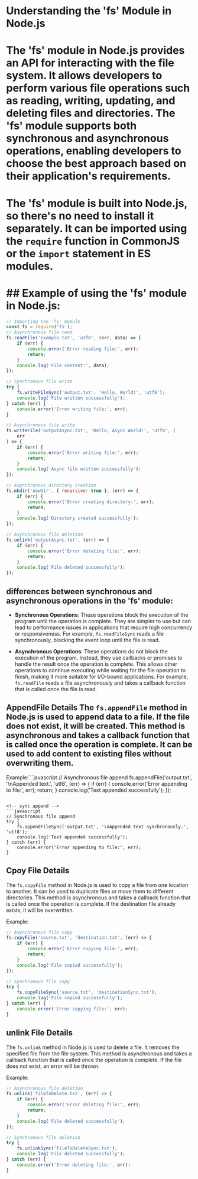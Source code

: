 # Understanding the 'fs' Module in Node.js  
# The 'fs' module in Node.js provides an API for interacting with the file system. It allows developers to perform various file operations such as reading, writing, updating, and deleting files and directories. The 'fs' module supports both synchronous and asynchronous operations, enabling developers to choose the best approach based on their application's requirements.
# The 'fs' module is built into Node.js, so there's no need to install it separately. It can be imported using the `require` function in CommonJS or the `import` statement in ES modules.

# ## Example of using the 'fs' module in Node.js:

```javascript
// Importing the 'fs' module
const fs = require('fs');
// Asynchronous file read
fs.readFile('example.txt', 'utf8', (err, data) => {
    if (err) {
        console.error('Error reading file:', err);
        return;
    }
    console.log('File content:', data);
});

// Synchronous file write
try {
    fs.writeFileSync('output.txt', 'Hello, World!', 'utf8');
    console.log('File written successfully');
} catch (err) {
    console.error('Error writing file:', err);
}

// Asynchronous file write
fs.writeFile('outputAsync.txt', 'Hello, Async World!', 'utf8', (
    err
) => {
    if (err) {
        console.error('Error writing file:', err);
        return;
    }
    console.log('Async file written successfully');
});

// Asynchronous directory creation
fs.mkdir('newDir', { recursive: true }, (err) => {
    if (err) {
        console.error('Error creating directory:', err);
        return;
    }
    console.log('Directory created successfully');
});

// Asynchronous file deletion
fs.unlink('outputAsync.txt', (err) => {
    if (err) {
        console.error('Error deleting file:', err);
        return;
    }
    console.log('File deleted successfully');
});
```

## differences between synchronous and asynchronous operations in the 'fs' module:
- **Synchronous Operations**: These operations block the execution of the program until the operation is complete. They are simpler to use but can lead to performance issues in applications that require high concurrency or responsiveness. For example, `fs.readFileSync` reads a file synchronously, blocking the event loop until the file is read.

- **Asynchronous Operations**: These operations do not block the execution of the program. Instead, they use callbacks or promises to handle the result once the operation is complete. This allows other operations to continue executing while waiting for the file operation to finish, making it more suitable for I/O-bound applications. For example, `fs.readFile` reads a file asynchronously and takes a callback function that is called once the file is read.


## AppendFile Details The `fs.appendFile` method in Node.js is used to append data to a file. If the file does not exist, it will be created. This method is asynchronous and takes a callback function that is called once the operation is complete. It can be used to add content to existing files without overwriting them.

Example:```javascript
// Asynchronous file append 
fs.appendFile('output.txt', '\nAppended text.', 'utf8', (err) => {
    if (err) {
        console.error('Error appending to file:', err);
        return;
    }
    console.log('Text appended successfully');
});
```

<!-- sync append -->
```javascript
// Synchronous file append
try {
    fs.appendFileSync('output.txt', '\nAppended text synchronously.', 'utf8');
    console.log('Text appended successfully');
} catch (err) {
    console.error('Error appending to file:', err);
}
``` 

## Cpoy File Details
The `fs.copyFile` method in Node.js is used to copy a file from one location to another. It can be used to duplicate files or move them to different directories. This method is asynchronous and takes a callback function that is called once the operation is complete. If the destination file already exists, it will be overwritten.

Example:
```javascript
// Asynchronous file copy
fs.copyFile('source.txt', 'destination.txt', (err) => {
    if (err) {
        console.error('Error copying file:', err);
        return;
    }
    console.log('File copied successfully');
});
```
```javascript
// Synchronous file copy
try {
    fs.copyFileSync('source.txt', 'destinationSync.txt');
    console.log('File copied successfully');
} catch (err) {
    console.error('Error copying file:', err);
}
```

## unlink File Details
The `fs.unlink` method in Node.js is used to delete a file. It removes the specified file from the file system. This method is asynchronous and takes a callback function that is called once the operation is complete. If the file does not exist, an error will be thrown.

Example:
```javascript
// Asynchronous file deletion
fs.unlink('fileToDelete.txt', (err) => {
    if (err) {
        console.error('Error deleting file:', err);
        return;
    }
    console.log('File deleted successfully');
});
```
```javascript
// Synchronous file deletion
try {
    fs.unlinkSync('fileToDeleteSync.txt');
    console.log('File deleted successfully');
} catch (err) {
    console.error('Error deleting file:', err);
}
```

